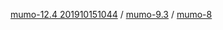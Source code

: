 
[mumo-12.4 201910151044](itms-services://?action=download-manifest&url=https://ayn2110.github.io/MuMoApp/manifest.plist)
/
[mumo-9.3](itms-services://?action=download-manifest&url=https://ayn2110.github.io/MuMoApp/manifest_old_version.plist)
/
[mumo-8](itms-services://?action=download-manifest&url=https://ayn2110.github.io/MuMoApp/manifest8.plist)



